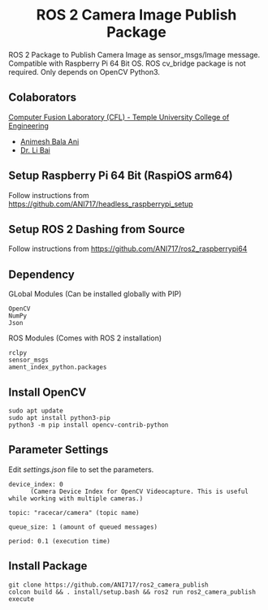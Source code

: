 <p align="center">
  <h1 align="center">ROS 2 Camera Image Publish Package</h1>
</p>

ROS 2 Package to Publish Camera Image as sensor_msgs/Image message. Compatible with Raspberry Pi 64 Bit OS. ROS cv_bridge package is not required. Only depends on OpenCV Python3.

## Colaborators
[Computer Fusion Laboratory (CFL) - Temple University College of Engineering](https://sites.temple.edu/cflab/people/)
* [Animesh Bala Ani](https://animeshani.com/)
* [Dr. Li Bai](https://engineering.temple.edu/about/faculty-staff/li-bai-lbai)

## Setup Raspberry Pi 64 Bit (RaspiOS arm64)
Follow instructions from https://github.com/ANI717/headless_raspberrypi_setup

## Setup ROS 2 Dashing from Source
Follow instructions from https://github.com/ANI717/ros2_raspberrypi64

## Dependency
GLobal Modules (Can be installed globally with PIP)
```
OpenCV
NumPy
Json
```
ROS Modules (Comes with ROS 2 installation)
```
rclpy
sensor_msgs
ament_index_python.packages
```

## Install OpenCV
```
sudo apt update
sudo apt install python3-pip
python3 -m pip install opencv-contrib-python
```

## Parameter Settings
Edit *settings.json* file to set the parameters.
```
device_index: 0
      (Camera Device Index for OpenCV Videocapture. This is useful while working with multiple cameras.)

topic: "racecar/camera" (topic name)

queue_size: 1 (amount of queued messages)

period: 0.1 (execution time)
```

## Install Package
```
git clone https://github.com/ANI717/ros2_camera_publish
colcon build && . install/setup.bash && ros2 run ros2_camera_publish execute
```

